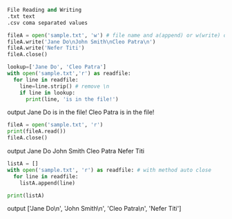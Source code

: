 ```python
File Reading and Writing
.txt text
.csv coma separated values

fileA = open('sample.txt', 'w') # file name and a(append) or w(write) or r(read)
fileA.write('Jane Do\nJohn Smith\nCleo Patra\n')
fileA.write('Nefer Titi')
fileA.close()
```
```python
lookup=['Jane Do', 'Cleo Patra']
with open('sample.txt','r') as readfile:
  for line in readfile:
    line=line.strip() # remove \n
    if line in lookup:
      print(line, 'is in the file!')
```
output
  Jane Do is in the file!
  Cleo Patra is in the file!
  
```python
fileA = open('sample.txt', 'r')
print(fileA.read())
fileA.close()
```
output
  Jane Do
  John Smith
  Cleo Patra
  Nefer Titi

```python
listA = []
with open('sample.txt', 'r') as readfile: # with method auto close
  for line in readfile:
    listA.append(line)

print(listA)
```
output
  ['Jane Do\n', 'John Smith\n', 'Cleo Patra\n', 'Nefer Titi']



